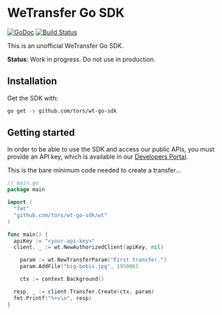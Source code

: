 # WeTransfer Go SDK
[![GoDoc](https://godoc.org/github.com/tors/wt-go-sdk/wt?status.svg)](https://godoc.org/github.com/tors/wt-go-sdk/wt) [![Build Status](https://travis-ci.org/tors/wt-go-sdk.svg?branch=master)](https://travis-ci.org/tors/wt-go-sdk)

This is an unofficial WeTransfer Go SDK.

**Status**: Work in progress. Do not use in production.

## Installation

Get the SDK with:

```bash
go get -v github.com/tors/wt-go-sdk
```

## Getting started

In order to be able to use the SDK and access our public APIs, you must provide
an API key, which is available in our [Developers
Portal](https://developers.wetransfer.com/).

This is the bare minimum code needed to create a transfer...

```go
// main.go
package main

import (
  "fmt"
  "github.com/tors/wt-go-sdk/wt"
)

func main() {
  apiKey := "<your-api-key>"
  client, _ := wt.NewAuthorizedClient(apiKey, nil)

	param := wt.NewTransferParam("First transfer.")
	param.AddFile("big-bobis.jpg", 195906)

	ctx := context.Background()

  resp, _ := client.Transfer.Create(ctx, param)
  fmt.Printf("%+v\n", resp)
}
```
